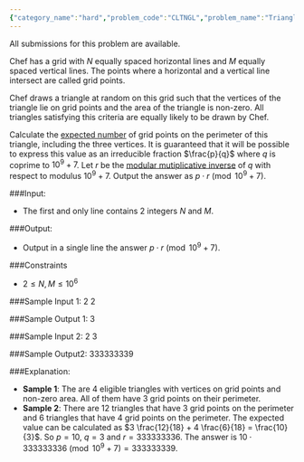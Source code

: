 ```yaml
---
{"category_name":"hard","problem_code":"CLTNGL","problem_name":"Triangles in a Grid","languages_supported":{"0":"C","1":"CPP14","2":"JAVA","3":"PYTH","4":"PYTH 3.5","5":"PYPY","6":"CS2","7":"PAS fpc","8":"PAS gpc","9":"RUBY","10":"PHP","11":"GO","12":"NODEJS","13":"HASK","14":"rust","15":"SCALA","16":"swift","17":"D","18":"PERL","19":"FORT","20":"WSPC","21":"ADA","22":"CAML","23":"ICK","24":"BF","25":"ASM","26":"CLPS","27":"PRLG","28":"ICON","29":"SCM qobi","30":"PIKE","31":"ST","32":"NICE","33":"LUA","34":"BASH","35":"NEM","36":"LISP sbcl","37":"LISP clisp","38":"SCM guile","39":"JS","40":"ERL","41":"TCL","42":"kotlin","43":"PERL6","44":"TEXT","45":"SCM chicken","46":"CLOJ","47":"COB","48":"FS"},"max_timelimit":2,"source_sizelimit":50000,"problem_author":"meooow","problem_tester":null,"date_added":"5-04-2018","tags":{"0":"cole2018","1":"hard","2":"meooow","3":"mobius"},"editorial_url":"https://discuss.codechef.com/problems/CLTNGL","time":{"view_start_date":1524062940,"submit_start_date":1524062940,"visible_start_date":1524062940,"end_date":1735669800},"is_direct_submittable":false,"layout":"problem"}
---
```

<span class="solution-visible-txt">All submissions for this problem are available.</span>  

Chef has a grid with $N$ equally spaced horizontal lines and $M$ equally spaced vertical lines. The points where a horizontal and a vertical line intersect are called grid points.

Chef draws a triangle at random on this grid such that the vertices of the triangle lie on grid points and the area of the triangle is non-zero. All triangles satisfying this criteria are equally likely to be drawn by Chef.

Calculate the [expected number](https://en.wikipedia.org/wiki/Expected_value#Definition) of grid points on the perimeter of this triangle, including the three vertices. It is guaranteed that it will be possible to express this value as an irreducible fraction $\frac{p}{q}$ where $q$ is coprime to $10^9 + 7$. Let $r$ be the [modular mutiplicative inverse](https://en.wikipedia.org/wiki/Modular_multiplicative_inverse) of $q$ with respect to modulus $10^9 + 7$. Output the answer as $p \cdot r \pmod{10^9 + 7}$.

###Input:
- The first and only line contains 2 integers $N$ and $M$.

###Output:
- Output in a single line the answer $p \cdot r \pmod{10^9 + 7}$.

###Constraints 
- $2 \leq N, M \leq 10^6$

###Sample Input 1:
    2 2

###Sample Output 1:
    3

###Sample Input 2:
    2 3

###Sample Output2:
    333333339
	
###Explanation:
- **Sample 1**: The are 4 eligible triangles with vertices on grid points and non-zero area. All of them have 3 grid points on their perimeter.  
- **Sample 2**: There are 12 triangles that have 3 grid points on the perimeter and 6 triangles that have 4 grid points on the perimeter. The expected value can be calculated as $3 \frac{12}{18} + 4 \frac{6}{18} = \frac{10}{3}$. So $p=10$, $q=3$ and $r=333333336$. The answer is $10 \cdot 333333336 \pmod{10^9 + 7} = 333333339$.